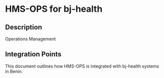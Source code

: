 # HMS-OPS for bj-health

## Description

Operations Management

## Integration Points

This document outlines how HMS-OPS is integrated with bj-health systems in Benin.
